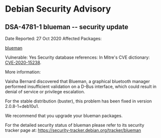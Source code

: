 
Debian Security Advisory
========================


DSA-4781-1 blueman -- security update
-------------------------------------



Date Reported:
27 Oct 2020
Affected Packages:

[blueman](https://packages.debian.org/src:blueman)

Vulnerable:
Yes
Security database references:
In Mitre's CVE dictionary: [CVE-2020-15238](https://security-tracker.debian.org/tracker/CVE-2020-15238).  

More information:

Vaisha Bernard discovered that Blueman, a graphical bluetooth manager
performed insufficient validation on a D-Bus interface, which could
result in denial of service or privilege escalation.


For the stable distribution (buster), this problem has been fixed in
version 2.0.8-1+deb10u1.


We recommend that you upgrade your blueman packages.


For the detailed security status of blueman please refer to
its security tracker page at:
<https://security-tracker.debian.org/tracker/blueman>





